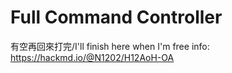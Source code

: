 # Full Command Controller

有空再回來打完/I'll finish here when I'm free
info:
https://hackmd.io/@N1202/H12AoH-OA